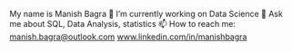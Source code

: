 My name is Manish Bagra 
🔭 I’m currently working on Data Science 
💬 Ask me about SQL, Data Analysis, statistics 
📫 How to reach me: manish.bagra@outlook.com  www.linkedin.com/in/manishbagra
